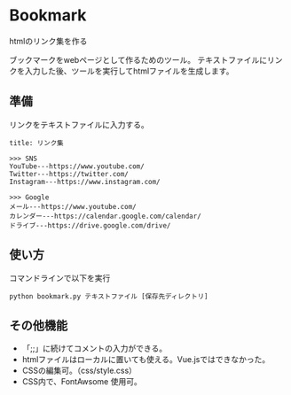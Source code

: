 # Bookmark
htmlのリンク集を作る

ブックマークをwebページとして作るためのツール。
テキストファイルにリンクを入力した後、ツールを実行してhtmlファイルを生成します。

## 準備

リンクをテキストファイルに入力する。

```
title: リンク集

>>> SNS
YouTube---https://www.youtube.com/
Twitter---https://twitter.com/
Instagram---https://www.instagram.com/

>>> Google
メール---https://www.youtube.com/
カレンダー---https://calendar.google.com/calendar/
ドライブ---https://drive.google.com/drive/
```

## 使い方

コマンドラインで以下を実行

```
python bookmark.py テキストファイル [保存先ディレクトリ]
```

## その他機能

- 「;;」に続けてコメントの入力ができる。
- htmlファイルはローカルに置いても使える。Vue.jsではできなかった。
- CSSの編集可。（css/style.css）
- CSS内で、FontAwsome 使用可。
